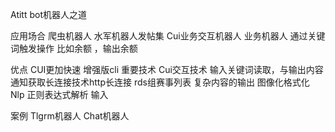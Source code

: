 Atitt bot机器人之道





应用场合
爬虫机器人  水军机器人发帖集
Cui业务交互机器人
业务机器人 通过关键词触发操作
比如余额 ，输出余额


优点 CUI更加快速
增强版cli
重要技术
Cui交互技术   输入关键词读取，与输出内容
通知获取长连接技术http长连接  rds组赛事列表
复杂内容的输出 图像化格式化
Nlp 正则表达式解析 输入

案例
Tlgrm机器人
Chat机器人
